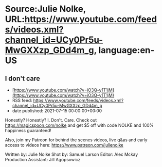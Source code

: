 # Source:Julie Nolke, URL:https://www.youtube.com/feeds/videos.xml?channel_id=UCy0Pr5u-MwGXXzp_GDd4m_g, language:en-US

## I don't care
 - [https://www.youtube.com/watch?v=iO3Q-y1T1jM](https://www.youtube.com/watch?v=iO3Q-y1T1jM)
 - RSS feed: https://www.youtube.com/feeds/videos.xml?channel_id=UCy0Pr5u-MwGXXzp_GDd4m_g
 - date published: 2021-07-15 00:00:00+00:00

Honestly? Honestly? I. Don't. Care. Check out https://magicspoon.com/nolke and get $5 off with code NOLKE and 100% happiness guaranteed!

Also, join my Patreon for behind the scenes videos, live q&as and early access to videos here: https://www.patreon.com/julienolke

Written by: Julie Nolke
Shot by: Samuel Larson
Editor: Alec Mckay
Production Assistant: Jill Agopsowicz

